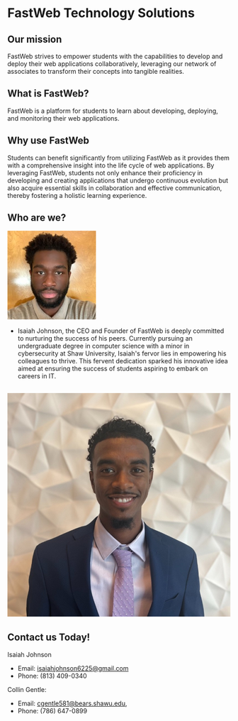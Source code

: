 # FastWeb Technology Solutions

## Our mission

FastWeb strives to empower students with the capabilities to develop and deploy their web applications collaboratively, leveraging our network of associates to transform their concepts into tangible realities. 

## What is FastWeb?

FastWeb is a platform for students to learn about developing, deploying, and monitoring their web applications. 

## Why use FastWeb

Students can benefit significantly from utilizing FastWeb as it provides them with a comprehensive insight into the life cycle of web applications. By leveraging FastWeb, students not only enhance their proficiency in developing and creating applications that undergo continuous evolution but also acquire essential skills in collaboration and effective communication, thereby fostering a holistic learning experience.

## Who are we? 
![Isaiah Johnson](isaiah.jpeg)
- Isaiah Johnson, the CEO and Founder of FastWeb is deeply committed to nurturing the success of his peers. Currently pursuing an undergraduate degree in computer science with a minor in cybersecurity at Shaw University, Isaiah's fervor lies in empowering his colleagues to thrive. This fervent dedication sparked his innovative idea aimed at ensuring the success of students aspiring to embark on careers in IT.

![Collin Gentle](collin.jpeg)
-

## Contact us Today!

Isaiah Johnson 
- Email: isaiahjohnson6225@gmail.com
- Phone: (813) 409-0340

Collin Gentle: 
- Email: cgentle581@bears.shawu.edu, 
- Phone: (786) 647-0899
